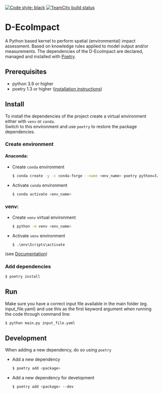[![Code style: black](https://img.shields.io/badge/code%20style-black-000000.svg)](https://github.com/psf/black)
[![TeamCity build status](https://dpcbuild.deltares.nl/app/rest/builds/buildType:id:DEcoImpact_UnitTests/statusIcon.svg)](https://dpcbuild.deltares.nl/viewType.html?buildTypeId=DEcoImpact_UnitTests)

# D-EcoImpact

A Python based kernel to perform spatial (environmental) impact assessment. Based on knowledge rules applied to model output and/or measurements.
The dependencies of the D-EcoImpact are declared, managed and installed with [Poetry](https://python-poetry.org/).

## Prerequisites

- python 3.9 or higher
- poetry 1.3 or higher ([installation instructions](https://python-poetry.org/docs/#installation))

## Install
To install the dependencies of the project create a virtual environment either with `venv` or `conda`.\
Switch to this environment and use `poetry` to restore the package dependencies.

### Create environment

#### Anaconda:

- Create `conda` environment
  ```sh
  $ conda create -y -c conda-forge --name <env_name> poetry python=3.11
  ```
- Activate `conda` environment
  ```sh
  $ conda activate <env_name>
  ```

### venv:

- Create `venv` virtual environment
  ```sh
  $ python -m venv <env_name>
  ```

- Activate `venv` environment
  ```
  $ .\env\Scripts\activate
  ```

(see
    [Documentation](
    https://packaging.python.org/en/latest/guides/installing-using-pip-and-virtual-environments/#creating-a-virtual-environment))

### Add dependencies

```sh
$ poetry install
```


## Run
Make sure you have a correct input file available in the main folder (eg. input_file.yaml) and use this as the first keyword argument when running the code through command line:

  ```sh
  $ python main.py input_file.yaml
  ```

## Development

When adding a new dependency, do so using `poetry`

 - Add a new dependency
    ```sh
    $ poetry add <package>
    ```

- Add a new dependency for development
    ```sh
    $ poetry add <package> --dev
    ```
